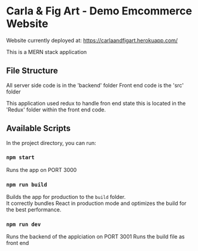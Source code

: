 # Carla & Fig Art - Demo Emcommerce Website

Website currently deployed at: https://carlaandfigart.herokuapp.com/

This is a MERN stack application

## File Structure

All server side code is in the 'backend' folder
Front end code is the 'src' folder

This application used redux to handle fron end state this is located in the 'Redux' folder within the front end code.

## Available Scripts

In the project directory, you can run:

### `npm start`

Runs the app on PORT 3000

### `npm run build`

Builds the app for production to the `build` folder.\
It correctly bundles React in production mode and optimizes the build for the best performance.

### `npm run dev`

Runs the backend of the applciation on PORT 3001
Runs the build file as front end
